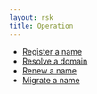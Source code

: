 ```yaml
---
layout: rsk
title: Operation
---
```


- [Register a name](Register-a-name)
- [Resolve a domain](Resolve-a-domain)
- [Renew a name](Renew-a-name)
- [Migrate a name](Migrate-a-name)
